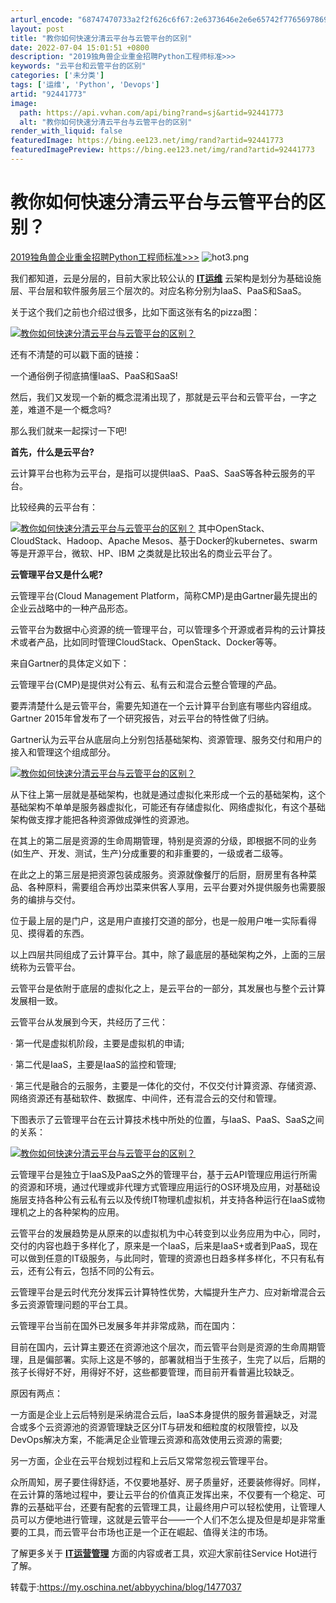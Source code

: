 ```yaml
---
arturl_encode: "68747470733a2f2f626c6f67:2e6373646e2e6e65742f77656978696e5f3334303837353033:2f61727469636c652f64657461696c732f3932343431373733"
layout: post
title: "教你如何快速分清云平台与云管平台的区别"
date: 2022-07-04 15:01:51 +0800
description: "2019独角兽企业重金招聘Python工程师标准>>>                       "
keywords: "云平台和云管平台的区别"
categories: ['未分类']
tags: ['运维', 'Python', 'Devops']
artid: "92441773"
image:
  path: https://api.vvhan.com/api/bing?rand=sj&artid=92441773
  alt: "教你如何快速分清云平台与云管平台的区别"
render_with_liquid: false
featuredImage: https://bing.ee123.net/img/rand?artid=92441773
featuredImagePreview: https://bing.ee123.net/img/rand?artid=92441773
---
```


# 教你如何快速分清云平台与云管平台的区别？

[2019独角兽企业重金招聘Python工程师标准>>>](https://my.oschina.net/u/2663968/blog/3061697)
![hot3.png](https://i-blog.csdnimg.cn/blog_migrate/cf0d92129138e2c138e143696168013a.png)

我们都知道，云是分层的，目前大家比较公认的
**[IT运维](http://www.itsmcn.com/)**
云架构是划分为基础设施层、平台层和软件服务层三个层次的。对应名称分别为IaaS、PaaS和SaaS。

关于这个我们之前也介绍过很多，比如下面这张有名的pizza图：

[![教你如何快速分清云平台与云管平台的区别？](https://i-blog.csdnimg.cn/blog_migrate/2df6311ad22203704cc4aae8aaaf89a2.gif)](http://photo.blog.sina.com.cn/showpic.html#blogid=14a5b7d4e0102x2gh&url=http://album.sina.com.cn/pic/00635Fuuzy7cOnRWlRz6d)
  
还有不清楚的可以戳下面的链接：

一个通俗例子彻底搞懂IaaS、PaaS和SaaS!

然后，我们又发现一个新的概念混淆出现了，那就是云平台和云管平台，一字之差，难道不是一个概念吗?

那么我们就来一起探讨一下吧!

**首先，什么是云平台?**

云计算平台也称为云平台，是指可以提供IaaS、PaaS、SaaS等各种云服务的平台。

比较经典的云平台有：

[![教你如何快速分清云平台与云管平台的区别？](https://i-blog.csdnimg.cn/blog_migrate/971365bd9040b93226ab3d15f8a41a88.gif)](http://photo.blog.sina.com.cn/showpic.html#blogid=14a5b7d4e0102x2gh&url=http://album.sina.com.cn/pic/00635Fuuzy7cOnV8mYEf8)
其中OpenStack、CloudStack、Hadoop、Apache Mesos、基于Docker的kubernetes、swarm等是开源平台，微软、HP、IBM 之类就是比较出名的商业云平台了。

**云管理平台又是什么呢?**

云管理平台(Cloud Management Platform，简称CMP)是由Gartner最先提出的企业云战略中的一种产品形态。

云管平台为数据中心资源的统一管理平台，可以管理多个开源或者异构的云计算技术或者产品，比如同时管理CloudStack、OpenStack、Docker等等。

来自Gartner的具体定义如下：

云管理平台(CMP)是提供对公有云、私有云和混合云整合管理的产品。

要弄清楚什么是云管平台，需要先知道在一个云计算平台到底有哪些内容组成。Gartner 2015年曾发布了一个研究报告，对云平台的特性做了归纳。

Gartner认为云平台从底层向上分别包括基础架构、资源管理、服务交付和用户的接入和管理这个组成部分。

[![教你如何快速分清云平台与云管平台的区别？](https://i-blog.csdnimg.cn/blog_migrate/0385d17f55efeb522f8a135839bbb334.gif)](http://photo.blog.sina.com.cn/showpic.html#blogid=14a5b7d4e0102x2gh&url=http://album.sina.com.cn/pic/00635Fuuzy7cOnXIvage8)
  
从下往上第一层就是基础架构，也就是通过虚拟化来形成一个云的基础架构，这个基础架构不单单是服务器虚拟化，可能还有存储虚拟化、网络虚拟化，有这个基础架构做支撑才能把各种资源做成弹性的资源池。

在其上的第二层是资源的生命周期管理，特别是资源的分级，即根据不同的业务(如生产、开发、测试，生产)分成重要的和非重要的，一级或者二级等。

在此之上的第三层是把资源包装成服务。资源就像餐厅的后厨，厨房里有各种菜品、各种原料，需要组合再炒出菜来供客人享用，云平台要对外提供服务也需要服务的编排与交付。

位于最上层的是门户，这是用户直接打交道的部分，也是一般用户唯一实际看得见、摸得着的东西。

以上四层共同组成了云计算平台。其中，除了最底层的基础架构之外，上面的三层统称为云管平台。

云管平台是依附于底层的虚拟化之上，是云平台的一部分，其发展也与整个云计算发展相一致。

云管平台从发展到今天，共经历了三代：

· 第一代是虚拟机阶段，主要是虚拟机的申请;

· 第二代是IaaS，主要是IaaS的监控和管理;

· 第三代是融合的云服务，主要是一体化的交付，不仅交付计算资源、存储资源、网络资源还有基础软件、数据库、中间件，还有混合云的交付和管理。

下图表示了云管理平台在云计算技术栈中所处的位置，与IaaS、PaaS、SaaS之间的关系：

[![教你如何快速分清云平台与云管平台的区别？](https://i-blog.csdnimg.cn/blog_migrate/e4280411e3b2819824e7f6fd735e5e43.gif)](http://photo.blog.sina.com.cn/showpic.html#blogid=14a5b7d4e0102x2gh&url=http://album.sina.com.cn/pic/00635Fuuzy7cOo10OOs90)
  
云管理平台是独立于IaaS及PaaS之外的管理平台，基于云API管理应用运行所需的资源和环境，通过代理或非代理方式管理应用运行的OS环境及应用，对基础设施层支持各种公有云私有云以及传统IT物理机虚拟机，并支持各种运行在IaaS或物理机之上的各种架构的应用。

云管平台的发展趋势是从原来的以虚拟机为中心转变到以业务应用为中心，同时，交付的内容也趋于多样化了，原来是一个IaaS，后来是IaaS+或者到PaaS，现在可以做到任意的IT级服务，与此同时，管理的资源也日趋多样多样化，不只有私有云，还有公有云，包括不同的公有云。

云管理平台是云时代充分发挥云计算特性优势，大幅提升生产力、应对新增混合云多云资源管理问题的平台工具。

云管理平台当前在国外已发展多年并非常成熟，而在国内：

目前在国内，云计算主要还在资源池这个层次，而云管平台则是资源的生命周期管理，且是偏部署。实际上这是不够的，部署就相当于生孩子，生完了以后，后期的孩子长得好不好，用得好不好，这些都要管理，而目前开看普遍比较缺乏。

原因有两点：

一方面是企业上云后特别是采纳混合云后，IaaS本身提供的服务普遍缺乏，对混合或多个云资源池的资源管理缺乏区分IT与研发和细粒度的权限管控，以及DevOps解决方案，不能满足企业管理云资源和高效使用云资源的需要;

另一方面，企业在云平台规划过程和上云后又常常忽视云管理平台。

众所周知，房子要住得舒适，不仅要地基好、房子质量好，还要装修得好。同样，在云计算的落地过程中，要让云平台的价值真正发挥出来，不仅要有一个稳定、可靠的云基础平台，还要有配套的云管理工具，让最终用户可以轻松使用，让管理人员可以方便地进行管理，这就是云管平台——一个人们不怎么提及但是却是非常重要的工具，而云管平台市场也正是一个正在崛起、值得关注的市场。

了解更多关于
**[IT运营管理](http://www.itsmcn.com/)**
方面的内容或者工具，欢迎大家前往Service Hot进行了解。

转载于:https://my.oschina.net/abbyychina/blog/1477037